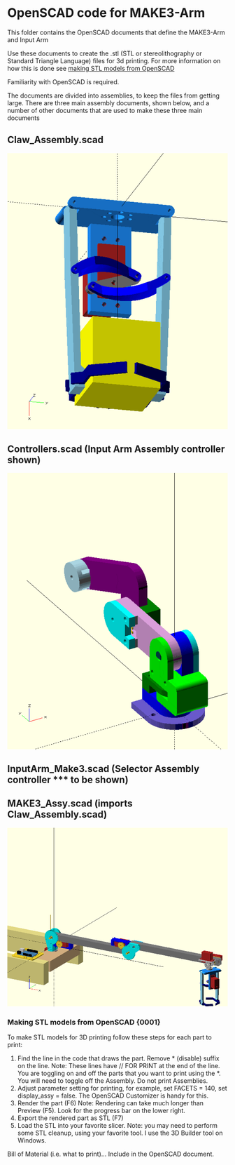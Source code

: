 # OpenSCAD code for MAKE3-Arm
This folder contains the OpenSCAD documents that define the MAKE3-Arm and Input Arm
 
Use these documents to create the .stl (STL or stereolithography or Standard Triangle Language) files for 3d printing. For more information on how this is done see [making STL models from OpenSCAD](0001)

Familiarity with OpenSCAD is required.

The documents are divided into assemblies, to keep the files from getting large. There are three main assembly documents, shown below, and a number of other documents that are used to make these three main documents  

## Claw_Assembly.scad

![Claw_Assy_FlyAround](/Images/Claw_Assy_FlyAround.gif)

## Controllers.scad   (Input Arm Assembly controller shown)

![Input Arm_Assy_FlyAround](/Images/InputArm_FlyAround.gif)

## InputArm_Make3.scad   (Selector Assembly controller *** to be shown)

## MAKE3_Assy.scad (imports Claw_Assembly.scad)

![MAKE3-Arm-gif](/Images/MAKE3_Arm_FlyAround.gif)

### Making STL models from OpenSCAD {0001}

To make STL models for 3D printing follow these steps for each part to print:
1. Find the line in the code that draws the part. Remove * (disable) suffix on the line.  Note:  These lines have // FOR PRINT at the end of the line.  You are toggling on and off the parts that you want to print using the *.  You will need to toggle off the Assembly.  Do not print Assemblies.
2. Adjust parameter setting for printing, for example, set FACETS = 140, set display_assy = false.  The OpenSCAD Customizer is handy for this.
3. Render the part (F6) Note: Rendering can take much longer than Preview (F5).  Look for the progress bar on the lower right.
4. Export the rendered part as STL (F7)
5. Load the STL into your favorite slicer.  Note: you may need to perform some STL cleanup, using your favorite tool.  I use the 3D Builder tool on Windows.

Bill of Material (i.e. what to print)... Include in the OpenSCAD document.

